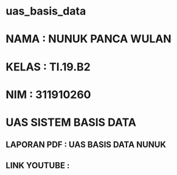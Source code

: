 # uas_basis_data

# NAMA  : NUNUK PANCA WULAN
# KELAS : TI.19.B2
# NIM   : 311910260

# UAS SISTEM BASIS DATA 
## LAPORAN PDF : UAS BASIS DATA NUNUK
## LINK YOUTUBE :
